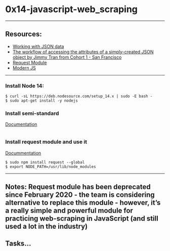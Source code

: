# 0x14-javascript-web_scraping
---

## Resources:
- [Working with JSON data](https://developer.mozilla.org/en-US/docs/Learn/JavaScript/Objects/JSON)
- [The workflow of accessing the attributes of a simply-created JSON object by Jimmy Tran from Cohort 1 - San Francisco](https://medium.com/@vietkieutie/the-workflow-of-accessing-the-attributes-of-a-simply-created-json-object-82a5b33e2319)
- [Request Module](https://github.com/request/request)
- [Modern JS](https://github.com/mbeaudru/modern-js-cheatsheet)
---

### Install Node 14:
```
$ curl -sL https://deb.nodesource.com/setup_14.x | sudo -E bash -
$ sudo apt-get install -y nodejs
```
### Install semi-standard
[Documentation](https://github.com/standard/semistandard)
```$ sudo npm install semistandard --global
```
### Install request module and use it
[Docummentation](https://github.com/request/request)
```
$ sudo npm install request --global
$ export NODE_PATH=/usr/lib/node_modules
```
---
**Notes:**
Request module has been deprecated since February 2020 - the team is considering alternative to replace this module - however, it’s a really simple and powerful module for practicing web-scraping in JavaScript (and still used a lot in the industry)
---

## Tasks...
